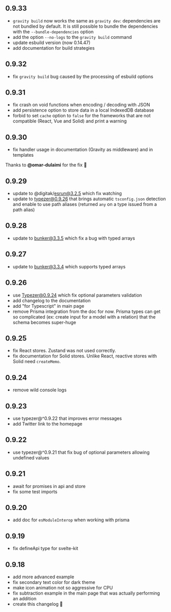 ## 0.9.33

- `gravity build` now works the same as `gravity dev`: dependencies are not bundled by default. It is still possible to bundle the dependencies with the `--bundle-dependencies` option
- add the option `--no-logs` to the `gravity build` command
- update esbuild version (now 0.14.47)
- add documentation for build strategies

## 0.9.32

- fix `gravity build` bug caused by the processing of esbuild options

## 0.9.31

- fix crash on void functions when encoding / decoding with JSON
- add persistence option to store data in a local IndexedDB database
- forbid to set `cache` option to `false` for the frameworks that are not compatible (React, Vue and Solid) and print a warning

## 0.9.30

- fix handler usage in documentation (Gravity as middleware) and in templates

Thanks to **@omar-dulaimi** for the fix 🎉

## 0.9.29

- update to @digitak/esrun@3.2.5 which fix watching
- update to typezer@0.9.26 that brings automatic `tsconfig.json` detection and enable to use path aliases (returned `any` on a type issued from a path alias)

## 0.9.28

- update to bunker@3.3.5 which fix a bug with typed arrays

## 0.9.27

- update to bunker@3.3.4 which supports typed arrays

## 0.9.26

- use Typezer@0.9.24 which fix optional parameters validation
- add changelog to the documentation
- add "for Typescript" in main page
- remove Prisma integration from the doc for now. Prisma types can get so complicated (ex: create input for a model with a relation) that the schema becomes super-huge

## 0.9.25

- fix React stores. Zustand was not used correctly.
- fix documentation for Solid stores. Unlike React, reactive stores with Solid need `createMemo`.

## 0.9.24

- remove wild console logs

## 0.9.23

- use typezer@^0.9.22 that improves error messages
- add Twitter link to the homepage

## 0.9.22

- use typezer@^0.9.21 that fix bug of optional parameters allowing undefined values

## 0.9.21

- await for promises in api and store
- fix some test imports

## 0.9.20

- add doc for `esModuleInterop` when working with prisma

## 0.9.19

- fix defineApi type for svelte-kit

## 0.9.18

- add more advanced example
- fix secondary text color for dark theme
- make icon animation not so aggressive for CPU
- fix subtraction example in the main page that was actually performing an addition
- create this changelog 🎉
